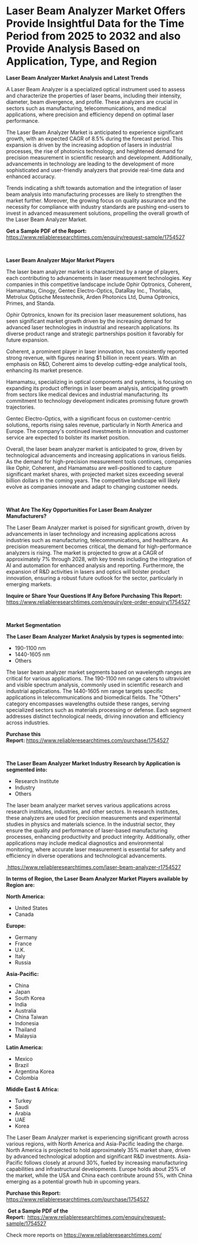 <p><h1>Laser Beam Analyzer Market Offers Provide Insightful Data for the Time Period from 2025 to 2032 and also Provide Analysis Based on Application, Type, and Region</h1></p><p><strong>Laser Beam Analyzer Market Analysis and Latest Trends</strong></p>
<p><p>A Laser Beam Analyzer is a specialized optical instrument used to assess and characterize the properties of laser beams, including their intensity, diameter, beam divergence, and profile. These analyzers are crucial in sectors such as manufacturing, telecommunications, and medical applications, where precision and efficiency depend on optimal laser performance.</p><p>The Laser Beam Analyzer Market is anticipated to experience significant growth, with an expected CAGR of 8.5% during the forecast period. This expansion is driven by the increasing adoption of lasers in industrial processes, the rise of photonics technology, and heightened demand for precision measurement in scientific research and development. Additionally, advancements in technology are leading to the development of more sophisticated and user-friendly analyzers that provide real-time data and enhanced accuracy.</p><p>Trends indicating a shift towards automation and the integration of laser beam analysis into manufacturing processes are likely to strengthen the market further. Moreover, the growing focus on quality assurance and the necessity for compliance with industry standards are pushing end-users to invest in advanced measurement solutions, propelling the overall growth of the Laser Beam Analyzer Market.</p></p>
<p><strong>Get a Sample PDF of the Report:&nbsp;</strong> <a href="https://www.reliableresearchtimes.com/enquiry/request-sample/1754527?utm_campaign=2006&utm_medium=2&utm_source=Github&utm_content=ia&utm_term=10042025&utm_id=laser-beam-analyzer">https://www.reliableresearchtimes.com/enquiry/request-sample/1754527</a></p>
<p>&nbsp;</p>
<p><strong>Laser Beam Analyzer Major Market Players</strong></p>
<p><p>The laser beam analyzer market is characterized by a range of players, each contributing to advancements in laser measurement technologies. Key companies in this competitive landscape include Ophir Optronics, Coherent, Hamamatsu, Cinogy, Gentec Electro-Optics, DataRay Inc., Thorlabs, Metrolux Optische Messtechnik, Arden Photonics Ltd, Duma Optronics, Primes, and Standa.</p><p>Ophir Optronics, known for its precision laser measurement solutions, has seen significant market growth driven by the increasing demand for advanced laser technologies in industrial and research applications. Its diverse product range and strategic partnerships position it favorably for future expansion.</p><p>Coherent, a prominent player in laser innovation, has consistently reported strong revenue, with figures nearing $1 billion in recent years. With an emphasis on R&D, Coherent aims to develop cutting-edge analytical tools, enhancing its market presence.</p><p>Hamamatsu, specializing in optical components and systems, is focusing on expanding its product offerings in laser beam analysis, anticipating growth from sectors like medical devices and industrial manufacturing. Its commitment to technology development indicates promising future growth trajectories.</p><p>Gentec Electro-Optics, with a significant focus on customer-centric solutions, reports rising sales revenue, particularly in North America and Europe. The company's continued investments in innovation and customer service are expected to bolster its market position.</p><p>Overall, the laser beam analyzer market is anticipated to grow, driven by technological advancements and increasing applications in various fields. As the demand for high-precision measurement tools continues, companies like Ophir, Coherent, and Hamamatsu are well-positioned to capture significant market shares, with projected market sizes exceeding several billion dollars in the coming years. The competitive landscape will likely evolve as companies innovate and adapt to changing customer needs.</p></p>
<p>&nbsp;</p>
<p><strong>What Are The Key Opportunities For Laser Beam Analyzer Manufacturers?</strong></p>
<p><p>The Laser Beam Analyzer market is poised for significant growth, driven by advancements in laser technology and increasing applications across industries such as manufacturing, telecommunications, and healthcare. As precision measurement becomes critical, the demand for high-performance analyzers is rising. The market is projected to grow at a CAGR of approximately 7% through 2028, with key trends including the integration of AI and automation for enhanced analysis and reporting. Furthermore, the expansion of R&D activities in lasers and optics will bolster product innovation, ensuring a robust future outlook for the sector, particularly in emerging markets.</p></p>
<p><strong>Inquire or Share Your Questions If Any Before Purchasing This Report:</strong> <a href="https://www.reliableresearchtimes.com/enquiry/pre-order-enquiry/1754527?utm_campaign=2006&utm_medium=2&utm_source=Github&utm_content=ia&utm_term=10042025&utm_id=laser-beam-analyzer">https://www.reliableresearchtimes.com/enquiry/pre-order-enquiry/1754527</a></p>
<p>&nbsp;</p>
<p><strong>Market Segmentation</strong></p>
<p><strong>The Laser Beam Analyzer Market Analysis by types is segmented into:</strong></p>
<p><ul><li>190-1100 nm</li><li>1440-1605 nm</li><li>Others</li></ul></p>
<p><p>The laser beam analyzer market segments based on wavelength ranges are critical for various applications. The 190-1100 nm range caters to ultraviolet and visible spectrum analysis, commonly used in scientific research and industrial applications. The 1440-1605 nm range targets specific applications in telecommunications and biomedical fields. The "Others" category encompasses wavelengths outside these ranges, serving specialized sectors such as materials processing or defense. Each segment addresses distinct technological needs, driving innovation and efficiency across industries.</p></p>
<p><strong>Purchase this Report:&nbsp;</strong><a href="https://www.reliableresearchtimes.com/purchase/1754527?utm_campaign=2006&utm_medium=2&utm_source=Github&utm_content=ia&utm_term=10042025&utm_id=laser-beam-analyzer">https://www.reliableresearchtimes.com/purchase/1754527</a></p>
<p>&nbsp;</p>
<p><strong>The Laser Beam Analyzer Market Industry Research by Application is segmented into:</strong></p>
<p><ul><li>Research Institute</li><li>Industry</li><li>Others</li></ul></p>
<p><p>The laser beam analyzer market serves various applications across research institutes, industries, and other sectors. In research institutes, these analyzers are used for precision measurements and experimental studies in physics and materials science. In the industrial sector, they ensure the quality and performance of laser-based manufacturing processes, enhancing productivity and product integrity. Additionally, other applications may include medical diagnostics and environmental monitoring, where accurate laser measurement is essential for safety and efficiency in diverse operations and technological advancements.</p></p>
<p><a href="https://www.reliableresearchtimes.com/laser-beam-analyzer-r1754527?utm_campaign=2006&utm_medium=2&utm_source=Github&utm_content=ia&utm_term=10042025&utm_id=laser-beam-analyzer">&nbsp;https://www.reliableresearchtimes.com/laser-beam-analyzer-r1754527</a></p>
<p><strong>In terms of Region, the Laser Beam Analyzer Market Players available by Region are:</strong></p>
<p>
    <p> <strong> North America: </strong>
        <ul>
            <li>United States</li>
            <li>Canada</li>
        </ul>
        </p> 
    <p> <strong> Europe: </strong>
        <ul>
            <li>Germany</li>
            <li>France</li>
            <li>U.K.</li>
            <li>Italy</li>
            <li>Russia</li>
        </ul>
        </p> 
    <p> <strong> Asia-Pacific: </strong>
        <ul>
            <li>China</li>
            <li>Japan</li>
            <li>South Korea</li>
            <li>India</li>
            <li>Australia</li>
            <li>China Taiwan</li>
            <li>Indonesia</li>
            <li>Thailand</li>
            <li>Malaysia</li>
        </ul>
        </p> 
    <p> <strong> Latin America: </strong>
        <ul>
            <li>Mexico</li>
            <li>Brazil</li>
            <li>Argentina Korea</li>
            <li>Colombia</li>
        </ul>
        </p> 
    <p> <strong> Middle East & Africa: </strong>
        <ul>
            <li>Turkey</li>
            <li>Saudi</li>
            <li>Arabia</li>
            <li>UAE</li>
            <li>Korea</li>
        </ul>
    </p>
    </p>
<p><p>The Laser Beam Analyzer market is experiencing significant growth across various regions, with North America and Asia-Pacific leading the charge. North America is projected to hold approximately 35% market share, driven by advanced technological adoption and significant R&D investments. Asia-Pacific follows closely at around 30%, fueled by increasing manufacturing capabilities and infrastructural developments. Europe holds about 25% of the market, while the USA and China each contribute around 5%, with China emerging as a potential growth hub in upcoming years.</p></p>
<p><strong>Purchase this Report: </strong><a href="https://www.reliableresearchtimes.com/purchase/1754527?utm_campaign=2006&utm_medium=2&utm_source=Github&utm_content=ia&utm_term=10042025&utm_id=laser-beam-analyzer">https://www.reliableresearchtimes.com/purchase/1754527</a></p>
<p>&nbsp;<strong>Get a Sample PDF of the Report:&nbsp;&nbsp;</strong><a href="https://www.reliableresearchtimes.com/enquiry/request-sample/1754527?utm_campaign=2006&utm_medium=2&utm_source=Github&utm_content=ia&utm_term=10042025&utm_id=laser-beam-analyzer">https://www.reliableresearchtimes.com/enquiry/request-sample/1754527</a></p>
<p><strong></strong></p>
<p>Check more reports on <a href="https://www.reliableresearchtimes.com/?utm_campaign=2006&utm_medium=2&utm_source=Github&utm_content=ia&utm_term=10042025&utm_id=laser-beam-analyzer">https://www.reliableresearchtimes.com/</a></p>